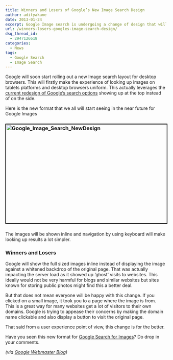 ```yaml
---
title: Winners and Losers of Google’s New Image Search Design
author: adityakane
date: 2013-01-24
excerpt: Google Image search is undergoing a change of design that will display images inline. While it might be useful for some websites it might also displease others.
url: /winners-losers-googles-image-search-design/
dsq_thread_id:
  - 2947126618
categories:
  - News
tags:
  - Google Search
  - Image Search
---
```

Google will soon start rolling out a new Image search layout for desktop browsers. This will firstly make the experience of looking up images on tablets platforms and desktop browsers uniform. This actually leverages the [current redesign of Google&#8217;s search options][1] showing up at the top instead of on the side.

Here is the new format that we all will start seeing in the near future for Google Images

### [<img class="wp-image-70886 aligncenter" style="border: 2px solid black;" alt="Google_Image_Search_NewDesign" src="http://cdn.devilsworkshop.org/files/2013/01/Google_Image_Search_NewDesign.jpg" width="576" height="310" />][2]

### 

The images will be shown inline and navigation by using keyboard will make looking up results a lot simpler.

### Winners and Losers

Google will show the full sized images inline instead of displaying the image against a whitened backdrop of the original page. That was actually impacting the server load as it showed up &#8216;ghost&#8217; visits to websites. This ideally would not be very harmful for blogs and similar websites but sites known for storing public photos might find this a better deal.

But that does not mean everyone will be happy with this change. If you clicked on a small image, it took you to a page where the image is from. This is a great way for many websites get a lot of visitors to their own domains. Google is trying to appease their concerns by making the domain name clickable and also display a button to visit the original page.

That said from a user experience point of view, this change is for the better.

Have you seen this new format for <a href="http://images.google.com/" onclick="_gaq.push(['_trackEvent', 'outbound-article', 'http://images.google.com/', 'Google Search for Images']);" >Google Search for Images</a>? Do drop in your comments.

*(via <a href="http://googlewebmastercentral.blogspot.com/2013/01/faster-image-search.html" onclick="_gaq.push(['_trackEvent', 'outbound-article', 'http://googlewebmastercentral.blogspot.com/2013/01/faster-image-search.html', 'Google Webmaster Blog']);" >Google Webmaster Blog</a>)*

 [1]: http://devilsworkshop.org/news/google-testing-horizontal-search-options-search-results-page/61860/ "Google testing horizontal search options"
 [2]: http://cdn.devilsworkshop.org/files/2013/01/Google_Image_Search_NewDesign.jpg
